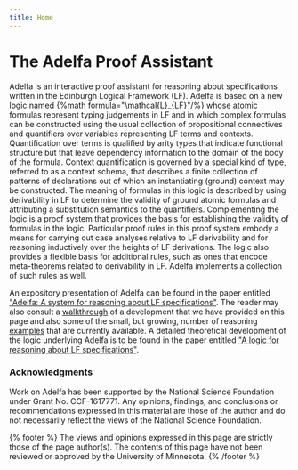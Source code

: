 ```yaml
---
title: Home
---
```


# The Adelfa Proof Assistant
      
Adelfa is an interactive proof assistant for reasoning about specifications
written in the Edinburgh Logical Framework (LF). Adelfa is based on a new logic
named {%math formula="\\mathcal{L}_{LF}"/%} whose atomic formulas
represent typing judgements in LF and in which complex formulas can be
constructed using the usual collection of propositional connectives and
quantifiers over variables representing LF terms and contexts. Quantification
over terms is qualified by arity types that indicate functional structure but
that leave dependency information to the domain of the body of the formula.
Context quantification is governed by a special kind of type, referred to as a
context schema, that describes a finite collection of patterns of declarations
out of which an instantiating (ground) context may be constructed. The meaning
of formulas in this logic is described by using derivability in LF to determine
the validity of ground atomic formulas and attributing a substitution semantics
to the quantifiers. Complementing the logic is a proof system that provides the
basis for establishing the validity of formulas in the logic. Particular proof
rules in this proof system embody a means for carrying out case analyses
relative to LF derivability and for reasoning inductively over the heights of LF
derivations. The logic also provides a flexible basis for additional rules, such
as ones that encode meta-theorems related to derivability in LF. Adelfa
implements a collection of such rules as well.

An expository presentation of Adelfa can be found in the paper entitled
["Adelfa: A system for reasoning about LF
specifications"](https://cgi.cse.unsw.edu.au/~eptcs/paper.cgi?LFMTP2021:14). The
reader may also consult a [walkthrough](/walkthrough) of a development that we
have provided on this page and also some of the small, but growing, number of
reasoning [examples](/examples) that are currently available. A detailed
theoretical development of the logic underlying Adelfa is to be found in the
paper entitled ["A logic for reasoning about LF
specifications"](https://arxiv.org/abs/2107.00111).


### Acknowledgments

Work on Adelfa has been supported by the National Science Foundation under Grant
No. CCF-1617771. Any opinions, findings, and conclusions or recommendations
expressed in this material are those of the author and do not necessarily
reflect the views of the National Science Foundation.

{% footer %}
The views and opinions expressed in this page are strictly those of the page
author(s). The contents of this page have not been reviewed or approved by the
University of Minnesota. 
{% /footer %}